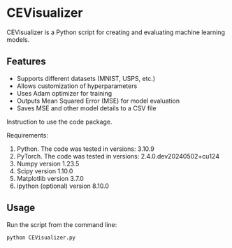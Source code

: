 # CEVisualizer

CEVisualizer is a Python script for creating and evaluating machine learning models.

## Features

- Supports different datasets (MNIST, USPS, etc.)
- Allows customization of hyperparameters
- Uses Adam optimizer for training
- Outputs Mean Squared Error (MSE) for model evaluation
- Saves MSE and other model details to a CSV file

Instruction to use the code package.

Requirements:
1. Python. The code was tested in versions: 3.10.9
2. PyTorch. The code was tested in versions: 2.4.0.dev20240502+cu124
3. Numpy version 1.23.5
4. Scipy version 1.10.0
5. Matplotlib version 3.7.0
6. ipython (optional) version 8.10.0

## Usage

Run the script from the command line:

```bash
python CEVisualizer.py


